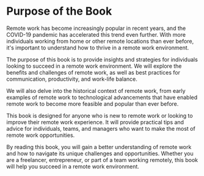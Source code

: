 Purpose of the Book
============================================

Remote work has become increasingly popular in recent years, and the COVID-19 pandemic has accelerated this trend even further. With more individuals working from home or other remote locations than ever before, it's important to understand how to thrive in a remote work environment.

The purpose of this book is to provide insights and strategies for individuals looking to succeed in a remote work environment. We will explore the benefits and challenges of remote work, as well as best practices for communication, productivity, and work-life balance.

We will also delve into the historical context of remote work, from early examples of remote work to technological advancements that have enabled remote work to become more feasible and popular than ever before.

This book is designed for anyone who is new to remote work or looking to improve their remote work experience. It will provide practical tips and advice for individuals, teams, and managers who want to make the most of remote work opportunities.

By reading this book, you will gain a better understanding of remote work and how to navigate its unique challenges and opportunities. Whether you are a freelancer, entrepreneur, or part of a team working remotely, this book will help you succeed in a remote work environment.
